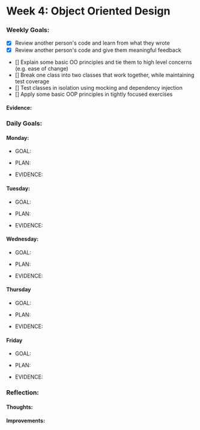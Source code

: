 # Week 4: Object Oriented Design

### Weekly Goals:
- [x] Review another person's code and learn from what they wrote
- [x] Review another person's code and give them meaningful feedback
- [] Explain some basic OO principles and tie them to high level concerns (e.g. ease of change) 
- [] Break one class into two classes that work together, while maintaining test coverage
- [] Test classes in isolation using mocking and dependency injection
- [] Apply some basic OOP principles in tightly focused exercises
 
#### Evidence:

### Daily Goals:
#### Monday:
* GOAL: 

* PLAN:

* EVIDENCE:

#### Tuesday:
* GOAL:

* PLAN:

* EVIDENCE: 

#### Wednesday:
* GOAL: 

* PLAN:

* EVIDENCE: 

#### Thursday
* GOAL: 

* PLAN:

* EVIDENCE: 

#### Friday
* GOAL: 

* PLAN:

* EVIDENCE:  

### Reflection:
#### Thoughts:


#### Improvements:

